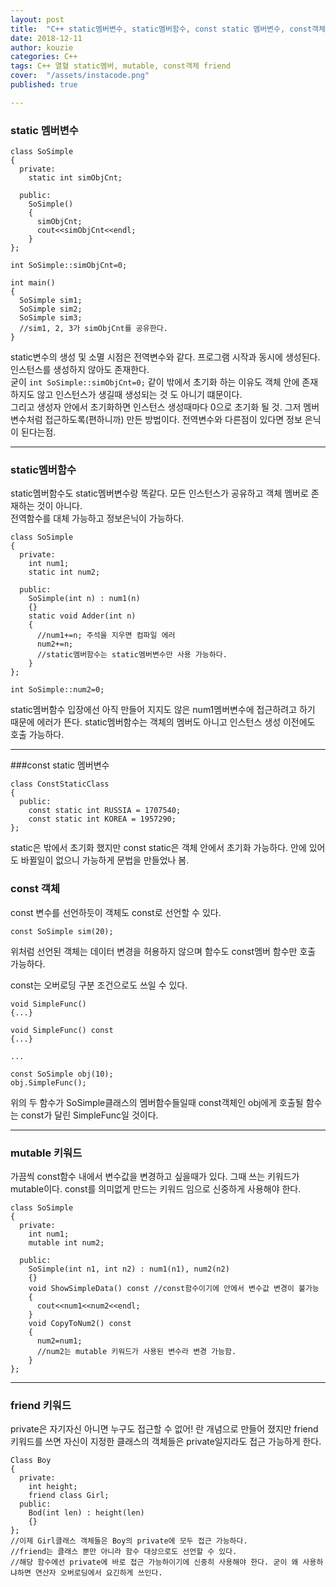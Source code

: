 ```yaml
---
layout: post
title:  "C++ static멤버변수, static멤버함수, const static 멤버변수, const객체, mutable키워드, friend.md!"
date: 2018-12-11
author: kouzie
categories: C++
tags: C++ 열혈 static멤버, mutable, const객체 friend
cover:  "/assets/instacode.png"
published: true

---
```

### static 멤버변수
```
class SoSimple
{
  private:
    static int simObjCnt;
  
  public:
    SoSimple()
    {
      simObjCnt;
      cout<<simObjCnt<<endl;
    }
};

int SoSimple::simObjCnt=0;

int main()
{
  SoSimple sim1;
  SoSimple sim2;
  SoSimple sim3;
  //sim1, 2, 3가 simObjCnt를 공유한다.
}
```
static변수의 생성 및 소멸 시점은 전역변수와 같다. 프로그램 시작과 동시에 생성된다. 인스턴스를 생성하지 않아도 존재한다.  
굳이 ```int SoSimple::simObjCnt=0;``` 같이 밖에서 초기화 하는 이유도 객체 안에 존재하지도 않고 인스턴스가 생길때 생성되는 것 도 아니기 떄문이다.  
그리고 생성자 안에서 초기화하면 인스턴스 생성때마다 0으로 초기화 될 것.
그저 멤버변수처럼 접근하도록(편하니까) 만든 방법이다. 전역변수와 다른점이 있다면 정보 은닉이 된다는점.

***

### static멤버함수

static멤버함수도 static멤버변수랑 똑같다. 모든 인스턴스가 공유하고 객체 멤버로 존재하는 것이 아니다.  
전역함수를 대체 가능하고 정보은닉이 가능하다.
```
class SoSimple
{
  private:
    int num1;
    static int num2;
  
  public:
    SoSimple(int n) : num1(n)
    {}
    static void Adder(int n)
    {
      //num1+=n; 주석을 지우면 컴파일 에러
      num2+=n;
      //static멤버함수는 static멤버변수만 사용 가능하다.
    }
};

int SoSimple::num2=0;
```
static멤버함수 입장에선 아직 만들어 지지도 않은 num1멤버변수에 접근하려고 하기 때문에 에러가 뜬다.
static멤버함수는 객체의 멤버도 아니고 인스턴스 생성 이전에도 호출 가능하다.

***

###const static 멤버변수

```
class ConstStaticClass
{
  public:
    const static int RUSSIA = 1707540;
    const static int KOREA = 1957290;
};
```
static은 밖에서 초기화 했지만 const static은 객체 안에서 초기화 가능하다. 안에 있어도 바뀔일이 없으니 가능하게 문법을 만들었나 봄.

### const 객체
const 변수를 선언하듯이 객체도 const로 선언할 수 있다.
```
const SoSimple sim(20);
```
위처럼 선언된 객체는 데이터 변경을 허용하지 않으며 함수도 const멤버 함수만 호출 가능하다.  

const는 오버로딩 구분 조건으로도 쓰일 수 있다.
```
void SimpleFunc()
{...}

void SimpleFunc() const
{...}

...

const SoSimple obj(10);
obj.SimpleFunc();
```
위의 두 함수가 SoSimple클래스의 멤버함수들일때 const객체인 obj에게 호출될 함수는 const가 달린 SimpleFunc일 것이다.


***

### mutable 키워드

가끔씩 const함수 내에서 변수값을 변경하고 싶을때가 있다. 그때 쓰는 키워드가 mutable이다.
const를 의미없게 만드는 키워드 임으로 신중하게 사용해야 한다.
```
class SoSimple
{
  private:
    int num1;
    mutable int num2;
  
  public:
    SoSimple(int n1, int n2) : num1(n1), num2(n2)
    {}
    void ShowSimpleData() const //const함수이기에 안에서 변수값 변경이 불가능
    {
      cout<<num1<<num2<<endl;
    }
    void CopyToNum2() const
    {
      num2=num1;
      //num2는 mutable 키워드가 사용된 변수라 변경 가능함.
    }
};
```

***

### friend 키워드

private은 자기자신 아니면 누구도 접근할 수 없어! 란 개념으로 만들어 졌지만 friend키워드를 쓰면 자신이 지정한 클래스의 객체들은 private일지라도 접근 가능하게 한다.
```
Class Boy
{
  private:
    int height;
    friend class Girl;
  public:
    Bod(int len) : height(len)
    {}
};
//이제 Girl클래스 객체들은 Boy의 private에 모두 접근 가능하다.
//friend는 클래스 뿐만 아니라 함수 대상으로도 선언할 수 있다.
//해당 함수에선 private에 바로 접근 가능하이기에 신중히 사용해야 한다. 굳이 왜 사용하냐하면 연산자 오버로딩에서 요긴하게 쓰인다.